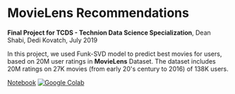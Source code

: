 MovieLens Recommendations
=============================================

**Final Project for TCDS - Technion Data Science Specialization**, Dean Shabi, Dedi Kovatch, July 2019

In this project, we used Funk-SVD model to predict best movies for users, based on 20M user ratings in **MovieLens** Dataset.
The dataset includes 20M ratings on 27K movies (from early 20's century to 2016) of 138K users.


[Notebook](https://colab.research.google.com/github/dean-sh/Movie-Ratings-Collaborating-Filltering/blob/master/Final%20Model%20-%20Funk%20SVD.ipynb)  [![Google Colab](https://badgen.net/badge/Launch/on%20Google%20Colab/blue?icon=terminal)](https://colab.research.google.com/github/dean-sh/Movie-Ratings-Collaborating-Filltering/blob/master/Final%20Model%20-%20Funk%20SVD.ipynb)
